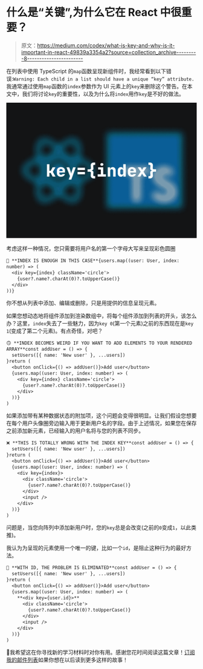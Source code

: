 # 什么是“关键”,为什么它在 React 中很重要？

> 原文：<https://medium.com/codex/what-is-key-and-why-is-it-important-in-react-49839a3354a2?source=collection_archive---------8----------------------->

在列表中使用 TypeScript 的`map`函数呈现新组件时，我经常看到以下错误:`Warning: Each child in a list should have a unique “key” attribute.`我通常通过使用`map`函数的`index`参数作为 UI 元素上的`key`来删除这个警告。在本文中，我们将讨论`key`的重要性，以及为什么将`index`用作`key`是不好的做法。

![](img/6828130b53323353f9716c47629c4264.png)

考虑这样一种情况，您只需要将用户名的第一个字母大写来呈现彩色圆圈

```
🤙 **INDEX IS ENOUGH IN THIS CASE**{users.map((user: User, index: number) => (
  <div key={index} className='circle'>
    {user?.name?.charAt(0)?.toUpperCase()}
  </div>
))}
```

你不想从列表中添加、编辑或删除，只是用提供的信息呈现元素。

如果您想动态地将组件添加到渲染数组中，将每个组件添加到列表的开头，该怎么办？这里，`index`失去了一些魅力，因为`key 0`(第一个元素)之前的东西现在是`key 1`(变成了第二个元素)。有点奇怪，对吧？

```
🙃 **INDEX BECOMES WEIRD IF YOU WANT TO ADD ELEMENTS TO YOUR RENDERED ARRAY**const addUser = () => {
  setUsers([{ name: 'New user' }, ...users])
}return (
  <button onClick={() => addUser()}>Add user</button>
  {users.map((user: User, index: number) => (
    <div key={index} className='circle'>
      {user?.name?.charAt(0)?.toUpperCase()}
    </div>
  ))}
)
```

如果添加带有某种数据状态的附加项，这个问题会变得很明显。让我们假设您想要在每个用户头像圈旁边输入用于更新用户名的字段。由于上述情况，如果您在保存之前添加新元素，已经输入的用户名将与您的列表不同步。

```
❌ **THIS IS TOTALLY WRONG WITH THE INDEX KEY**const addUser = () => {
  setUsers([{ name: 'New user' }, ...users])
}return (
  <button onClick={() => addUser()}>Add user</button>
  {users.map((user: User, index: number) => (
    <div key={index}>
      <div className='circle'>
        {user?.name?.charAt(0)?.toUpperCase()}
      </div>
      <input />
    </div>
  ))}
)
```

问题是，当您向阵列中添加新用户时，您的`key`总是会改变(之前的`0`变成`1`，以此类推)。

我认为为呈现的元素使用一个唯一的键，比如一个`id`，是阻止这种行为的最好方法。

```
🚀 **WITH ID, THE PROBLEM IS ELIMINATED**const addUser = () => {
  setUsers([{ name: 'New user' }, ...users])
}return (
  <button onClick={() => addUser()}>Add user</button>
  {users.map((user: User, index: number) => (
    **<div key={user.id}>**
      <div className='circle'>
        {user?.name?.charAt(0)?.toUpperCase()}
      </div>
      <input />
    </div>
  ))}
)
```

👋我希望这在你寻找新的学习材料时对你有用。感谢您花时间阅读这篇文章！[订阅我的邮件列表](/@daanworks/subscribe)如果你想在以后读到更多这样的故事！
